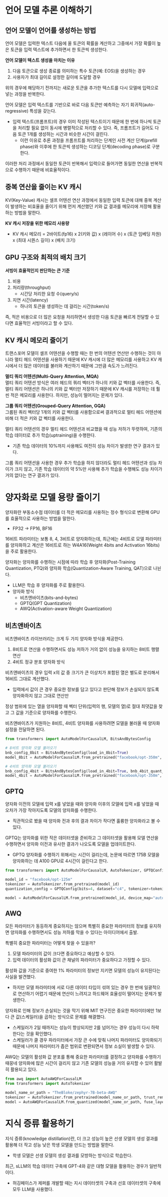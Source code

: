 # 언어 모델 추론 이해하기

## 언어 모델이 언어를 생성하는 방법
언어 모델은 입력한 텍스트 다음에 올 토큰의 확률을 계산하고 그중에서 가장 확률이 높은 토큰을 입력 텍스트에 추가하면서 한 토큰씩 생성한다.

**언어 모델이 텍스트 생성을 마치는 이유**  
1. 다음 토큰으로 생성 종료를 의미하는 특수 토큰(예: EOS)을 생성하는 경우
2. 사용자가 최대 길이로 설정한 길이에 도달할 경우

위의 경우에 해당하기 전까지는 새로운 토큰을 추가한 텍스트를 다시 모델에 입력으로 넣는 과정을 반복한다.

언어 모델은 입력 텍스트를 기반으로 바로 다음 토큰만 예측하는 자기 회귀적(auto-regressive) 특성을 갖는다.
- 입력 텍스트(프롬프트)의 경우 이미 작성된 텍스트이기 때문에 한 번에 하나씩 토큰을 처리할 필요 없이 동시에 병렬적으로 처리할 수 있다. 즉, 프롬프트가 길어도 다음 토큰 1개를 생성하는 시간과 비슷한 시간이 걸린다.
    - 이런 이유로 추론 과정을 프롬프트를 처리하는 단계인 사전 계산 단계(prefill phase)와 이후에 한 토큰씩 생성하는 디코딩 단계(decoding phase)로 구분한다.

이러한 처리 과정에서 동일한 토큰이 반복해서 입력으로 들어가면 동일한 연산을 반복적으로 수행하기 때문에 비효율적이다.

## 중복 연산을 줄이는 KV 캐시
KV(Key-Value) 캐시는 셀프 어텐션 연산 과정에서 동일한 입력 토큰에 대해 중복 계산이 발생하는 비효율을 줄이기 위해 먼저 계산했던 키와 값 결과를 메모리에 저장해 활용하는 방법을 말한다.

**KV 캐시 저장을 위한 메모리 사용량**  
- KV 캐시 메모리 = 2바이트(fp16) x 2(키와 값) x (레이어 수) x (토큰 임베딩 차원) x (최대 시퀀스 길이) x (배치 크기)

## GPU 구조와 최적의 배치 크기
**서빙이 효율적인지 판단하는 큰 기준**  
1. 비용
2. 처리량(throughput)
    - 시간당 처리한 요청 수(query/s)
3. 지연 시간(latency)
    - 하나의 토큰을 생성하는 데 걸리는 시간(token/s)

즉, 적은 비용으로 더 많은 요청을 처리하면서 생성한 다음 토큰을 빠르게 전달할 수 있다면 효율적인 서빙이라고 할 수 있다.

## KV 캐시 메모리 줄이기
트랜스포머 모델이 셀프 어텐션을 수행할 때는 한 번의 어텐션 연산만 수행하는 것이 아니라 멀티 헤드 어텐션을 사용하기 때문에 KV 캐시에 더 많은 메모리를 사용하고 KV 캐시에서 더 많은 데이터를 불러와 계산하기 때문에 그만큼 속도가 느려진다.

**멀티 쿼리 어텐션(Multi-Query Attention, MQA)**  
멀티 쿼리 어텐션 방식은 여러 헤드의 쿼리 벡터가 하나의 키와 값 벡터를 사용한다. 즉, 멀티 쿼리 어텐션은 하나의 키와 값 벡터만 저장하기 때문에 KV 캐시를 저장하는 데 훨씬 적은 메모리를 사용한다. 하지만, 성능이 떨어지는 문제가 있다.

**그룹 쿼리 어텐션(Grouped-Query Attention, GQA)**  
그룹된 쿼리 벡터당 1개의 키와 값 벡터를 사용함으로써 결과적으로 멀티 헤드 어텐션에 비해 더 적은 키와 값 벡터를 사용한다.

멀티 쿼리 어텐션의 경우 멀티 헤드 어텐션과 비교했을 때 성능 저하가 뚜렷하여, 기존의 학습 데이터로 추가 학습(uptraining)을 수행한다.
- 기존 학습 데이터의 10%까지 사용해도 여전히 성능 차이가 발생한 연구 결과가 있다.

그룹 쿼리 어텐션을 사용한 경우 추가 학습을 하지 않더라도 멀티 헤드 어텐션과 성능 차이가 크지 않고, 기존 학습 데이터의 약 5%만 사용해 추가 학습을 수행해도 성능 차이가 거의 없다는 연구 결과가 있다.


# 양자화로 모델 용량 줄이기
양자화란 부동소수점 데이터를 더 적은 메모리를 사용하는 정수 형식으로 변환해 GPU를 효율적으로 사용하는 방법을 말한다.
- FP32 -> FP16, BF16

16비트 파라미터는 보통 8, 4, 3비트로 양자화하는데, 최근에는 4비트로 모델 파라미터를 양자화하고 계산은 16비트로 하는 W4A16(Weight 4bits and Activation 16bits)을 주로 활용한다.

양자화는 양자화를 수행하는 시점에 따라 학습 후 양자화(Post-Training Quantization, PTQ)와 양자화 학습(Quantization-Aware Training, QAT)으로 나뉜다.
- LLM은 학습 후 양자화를 주로 활용한다.
- 양자화 방식
    - 비츠앤바이츠(bits-and-bytes)
    - GPTQ(GPT Quantization)
    - AWQ(Activation-aware Weight Quantization)

## 비츠앤바이츠
비츠앤바이츠 라이브러리는 크게 두 가지 양자화 방식을 제공한다.
1. 8비트로 연산을 수행하면서도 성능 저하가 거의 없이 성능을 유지하는 8비트 행렬 연산
2. 4비트 정규 분포 양자화 방식

비츠앤바이츠의 경우 입력 x의 값 중 크기가 큰 이상치가 포함된 열은 별도로 분리해서 16비트 그대로 계산했다.
- 입력에서 값이 큰 경우 중요한 정보를 담고 있다고 판단해 정보가 손실되지 않도록 양자화하지 않고 그대로 연산만

정상 범위에 있는 열을 양자화할 때 벡터 단위(입력의 행, 모델의 열)로 절대 최댓값을 찾고 그 값을 기준으로 양자화를 수행한다.

비츠앤바이츠가 지원하는 8비트, 4비트 양자화를 사용하려면 모델을 불러올 때 양자화 설정을 전달하면 된다.
```python
from transformers import AutoModelForCausalLM, BitsAndBytesConfig

# 8비트 양자화 모델 불러오기
bnb_config_8bit = BitsAndBytesConfig(load_in_8bit=True)
model_8bit = AutoModelForCausalLM.from_pretrained("facebook/opt-350m", quantization_config=bnb_config_8bit)

# 4비트 양자화 모델 불러오기
bnb_config_4bit = BitsAndBytesConfig(load_in_4bit=True, bnb_4bit_quant_type="nf4")
model_4bit = AutoModelForCausalLM.from_pretrained("facebook/opt-350m", quantization_config=bnb_config_4bit, low_cpu_mem_usage=True)
```

## GPTQ
양자화 이전의 모델에 입력 x를 넣었을 때와 양자화 이후의 모델에 입력 x를 넣었을 때 오차가 가장 작아지도록 모델의 양자화를 수행한다.
- 직관적으로 봤을 때 양자화 전과 후의 결과 차이가 작다면 훌륭한 양자화라고 볼 수 있다.

GPTQ는 양자화를 위한 작은 데이터셋을 준비하고 그 데이터셋을 활용해 모델 연산을 수행하면서 양자화 이전과 유사한 결과가 나오도록 모델을 업데이트한다.
- GPTQ 양자화를 수행하기 위해서는 시간이 걸리는데, 논문에 따르면 175B 모델을 양자화하는 데 A100 GPU로 4시간이 걸린다고 한다.
```python
from transformers import AutoModelForCausalLM, AutoTokenizer, GPTQConfig

model_id = "facebook/opt-125m"
tokenizer = AutoTokenizer.from_pretrained(model_id)
quantization_config = GPTQConfig(bits=4, dataset="c4", tokenizer=tokenizer)

model = AutoModelForCausalLM.from_pretrained(model_id, device_map="auto", quantization_config=quantization_config)
```

## AWQ
모든 파라미터가 동등하게 중요하지는 않으며 특별히 중요한 파라미터의 정보를 유지하면 양자화를 수행하면서도 성능 저하를 막을 수 있다는 아이디어에서 출발.

특별히 중요한 파라미터는 어떻게 찾을 수 있을까?  
1. 모델 파라미터의 값이 크다면 중요하다고 예상할 수 있다.
2. 입력 데이터의 활성화 값이 큰 채널의 파라미터가 중요하다고 가정할 수 있다.

활성화 값을 기준으로 중여한 1% 파라미터의 정보만 지키면 모델의 성능이 유지된다는 사실을 발견했다.
- 하지만 모델 파라미터에 서로 다른 데이터 타입이 섞여 있는 경우 한 번에 일괄적으로 연산하기 어렵기 때문에 연산이 느려지고 하드웨어 효율성이 떨어지는 문제가 발생한다.

양자화로 인해 정보가 손실되는 것을 막기 위해 MIT 연구진은 중요한 파라미터에만 1보다 큰 값(스케일러)을 곱하는 방식으로 문제를 해결했다.
- 스케일러가 2일 때까지는 성능이 향상되지만 2를 넘어가는 경우 성능이 다시 하락한다는 것을 확인했다.
- 스케일러가 클 경우 파라미터에서 가장 큰 수에 맞춰 나머지 파라미터도 양자화되기 때문에 나머지 파라미터가 좁은 범위로 변환되면서 정보 소실이 발생할 수 있다.

AWQ는 모델의 활성화 값 분포를 통해 중요한 파라미터를 결정하고 양자화를 수행하기 때뭉네 양자화에 많은 시간이 걸리지 않고 기존 모델의 성능을 거의 유지할 수 있어 활발히 활용되고 있다.
```python
from awq import AutoAWQForCausalLM
from transformers import AutoTokenizer

model_name_or_path = "TheBloke/zephyr-7B-beta-AWQ"
tokenizer = AutoTokenizer.from_pretrained(model_name_or_path, trust_remote_code=False)
model = AutoAWQForCausalLM.from_quantized(model_name_or_path, fuse_layers=True, trust_remote_code=False, safetensors=True)
```

# 지식 증류 활용하기
지식 증류(knowledge distillation)란, 더 크고 성능이 높은 선생 모델의 생성 결과를 활용해 더 작고 성능 낮은 학생 모델을 만드는 방법을 말한다.
- 학생 모델은 선생 모델의 생성 결과를 모방하는 방식으로 학습한다.

최근, sLLM의 학습 데이터 구축에 GPT-4와 같은 대형 모델을 활용하는 경우가 일반적이다.
- 허깅페이스가 제퍼를 개발할 때는 지시 데이터셋의 구축과 선호 데이터셋의 구축에 모두 LLM을 사용했다.